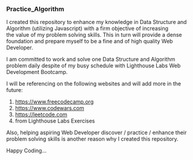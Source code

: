 ### Practice_Algorithm

I created this repository to enhance my knowledge in Data Structure 
and Algorithm (utilizing Javascript) with a firm objective of increasing  
the value of my problem solving skills. This in turn will provide a 
dense foundation and prepare myself to be a fine and of high quality 
Web Developer.

I am committed to work and solve one Data Structure and Algorithm 
problem daily despite of my busy schedule with Lighthouse Labs
Web Development Bootcamp.

I will be referencing on the following websites and will add more
in the future:

  1. https://www.freecodecamp.org
  2. https://www.codewars.com
  3. https://leetcode.com
  4. from Lighthouse Labs Exercises
 
Also, helping aspiring Web Developer discover / practice / enhance 
their problem solving skills is another reason why I created this
repository.

Happy Coding...
###
